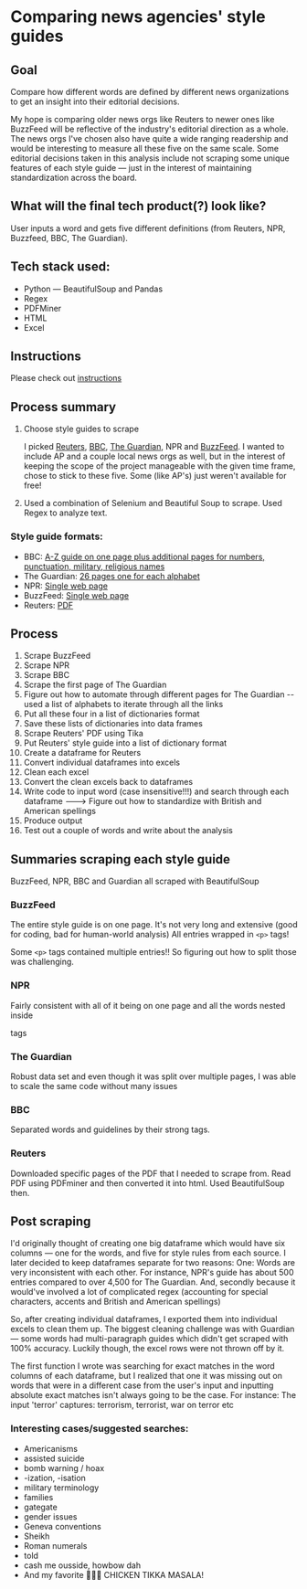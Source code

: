 # Comparing news agencies' style guides

## Goal

Compare how different words are defined by different news organizations to get an insight into their editorial decisions.

My hope is comparing older news orgs like Reuters to newer ones like BuzzFeed will be reflective of the industry's editorial direction as a whole. The news orgs I've chosen also have quite a wide ranging readership and would be interesting to measure all these five on the same scale. Some editorial decisions taken in this analysis include not scraping some unique features of each style guide — just in the interest of maintaining standardization across the board.

## What will the final tech product(?) look like?

User inputs a word and gets five different definitions (from Reuters, NPR, Buzzfeed, BBC, The Guardian).

## Tech stack used:
- Python — BeautifulSoup and Pandas
- Regex
- PDFMiner
- HTML
- Excel

## Instructions
Please check out [instructions](instructions.md)

## Process summary

1. Choose style guides to scrape

   I picked [Reuters](https://www.reuters.com), [BBC](https://www.bbc.com), [The Guardian](https://www.theguardian.com/international), NPR and [BuzzFeed](https://www.buzzfeednews.com). I wanted to include AP and a couple local news orgs as well, but in the interest of keeping the scope of the project manageable with the given time frame, chose to stick to these five. Some (like AP's) just weren't available for free!

2. Used a combination of Selenium and Beautiful Soup to scrape. Used Regex to analyze text.

### Style guide formats:

- BBC: [A-Z guide on one page plus additional pages for numbers, punctuation, military, religious names](https://www.bbc.co.uk/newsstyleguide/)
- The Guardian: [26 pages one for each alphabet](https://www.theguardian.com/guardian-observer-style-guide)
- NPR: [Single web page](https://training.npr.org/styleguide/)
- BuzzFeed: [Single web page](https://www.buzzfeed.com/emmyf/buzzfeed-style-guide)
- Reuters: [PDF](https://www.trust.org/contentAsset/raw-data/652966ab-c90b-4252-b4a5-db8ed1d438ce/file)

## Process

1. Scrape BuzzFeed
2. Scrape NPR
3. Scrape BBC
4. Scrape the first page of The Guardian
5. Figure out how to automate through different pages for The Guardian -- used a list of alphabets to iterate through all the links
6. Put all these four in a list of dictionaries format
7. Save these lists of dictionaries into data frames
8. Scrape Reuters' PDF using Tika
9. Put Reuters' style guide into a list of dictionary format
10. Create a dataframe for Reuters
11. Convert individual dataframes into excels
12. Clean each excel
13. Convert the clean excels back to dataframes
14. Write code to input word (case insensitive!!!) and search through each dataframe ---> Figure out how to standardize with British and American spellings
15. Produce output
16. Test out a couple of words and write about the analysis

## Summaries scraping each style guide
BuzzFeed, NPR, BBC and Guardian all scraped with BeautifulSoup

### BuzzFeed
The entire style guide is on one page. It's not very long and extensive (good for coding, bad for human-world analysis)
All entries wrapped in `<p>` tags!

Some `<p>` tags contained multiple entries!! So figuring out how to split those was challenging.

### NPR
Fairly consistent with all of it being on one page and all the words nested inside <p> tags

### The Guardian
Robust data set and even though it was split over multiple pages, I was able to scale the same code without many issues

### BBC
Separated words and guidelines by their strong tags.

### Reuters
Downloaded specific pages of the PDF that I needed to scrape from. Read PDF using PDFminer and then converted it into html. Used BeautifulSoup then.


## Post scraping

I'd originally thought of creating one big dataframe which would have six columns — one for the words, and five for style rules from each source. I later decided to keep dataframes separate for two reasons: One: Words are very inconsistent with each other. For instance, NPR's guide has about 500 entries compared to over 4,500 for The Guardian. And, secondly because it would've involved a lot of complicated regex (accounting for special characters, accents and British and American spellings)

So, after creating individual dataframes, I exported them into individual excels to clean them up. The biggest cleaning challenge was with Guardian — some words had multi-paragraph guides which didn't get scraped with 100% accuracy. Luckily though, the excel rows were not thrown off by it.

The first function I wrote was searching for exact matches in the word columns of each dataframe, but I realized that one it was missing out on words that were in a different case from the user's input and inputting absolute exact matches isn't always going to be the case. For instance: The input 'terror' captures: terrorism, terrorist, war on terror etc

### Interesting cases/suggested searches:
- Americanisms
- assisted suicide
- bomb warning / hoax
- -ization, -isation
- military terminology
- families
- gategate
- gender issues
- Geneva conventions
- Sheikh
- Roman numerals
- told
- cash me ousside, howbow dah
- And my favorite 🥁🥁🥁 CHICKEN TIKKA MASALA!